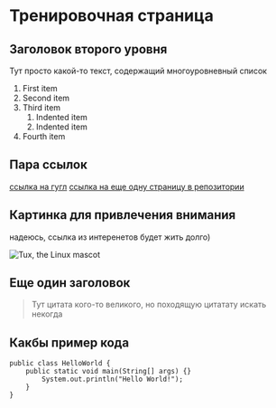 # Тренировочная страница

## Заголовок второго уровня

Тут просто какой-то текст, содержащий многоуровневный список

1. First item
1. Second item
1. Third item
    1. Indented item
    1. Indented item
1. Fourth item

## Пара ссылок

[ссылка на гугл](http://gogle.com)
[ссылка на еще одну страницу в репозитории](newpage.md)

## Картинка для привлечения внимания

надеюсь, ссылка из интеренетов будет жить долго)


  ![Tux, the Linux mascot](https://mdg.imgix.net/assets/images/tux.png?auto=format&fit=clip&q=40&w=100)

## Еще один заголовок

> Тут цитата кого-то великого, но походящую цитатату искать некогда

## Какбы пример кода

    public class HelloWorld {
        public static void main(String[] args) {}
            System.out.println("Hello World!");
        }
    }

